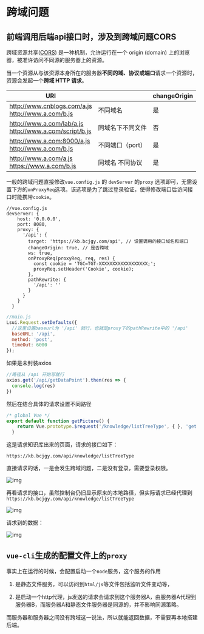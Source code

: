 # 跨域问题

## 前端调用后端api接口时，涉及到跨域问题CORS

跨域资源共享([CORS](https://developer.mozilla.org/zh-CN/docs/Glossary/CORS)) 是一种机制，允许运行在一个 origin (domain) 上的浏览器，被准许访问不同源的服务器上的资源。

当一个资源从与该资源本身所在的服务器**不同的域、协议或端口**请求一个资源时，资源会发起一个**跨域 HTTP 请求**。

| URI                                                        |                  | changeOrigin |
| ---------------------------------------------------------- | ---------------- | ------------ |
| http://www.cnblogs.com/a.js<br/>http://www.a.com/b.js      | 不同域名         | 是           |
| http://www.a.com/lab/a.js<br/>http://www.a.com/script/b.js | 同域名下不同文件 | 否           |
| http://www.a.com:8000/a.js<br/>http://www.a.com/b.js       | 不同端口（port） | 是           |
| http://www.a.com/a.js<br/>https://www.a.com/b.js           | 同域名 不同协议  | 是           |

一般的跨域问题直接修改`vue.config.js` 的 `devServer` 的`proxy` 选项即可，无需设置下方的`onProxyReq`选项。该选项是为了跳过登录验证，使得修改端口后访问接口时能携带`cookie`。

```
//vue.config.js
devServer: {
    host: '0.0.0.0',
    port: 8080,
    proxy: {
      '/api': {
        target: 'https://kb.bcjgy.com/api', // 设置调用的接口域名和端口
        changeOrigin: true, // 是否跨域
        ws: true,
        onProxyReq(proxyReq, req, res) {
          const cookie = 'TGC=TGT-XXXXXXXXXXXXXXXXXX;';
          proxyReq.setHeader('Cookie', cookie);
        },
        pathRewrite: {
          '/api': ''
        }
      }
    }
  }
```

```javascript
//main.js
Lsui.Request.setDefaults({
  //这里设置baseurl为 '/api' 就行，也就是proxy下的pathRewrite中的 '/api'
  baseURL: '/api',
  method: 'post',	 
  timeOut: 6000
});
```

如果是未封装axios

```javascript
//路径从 /api 开始写就行
axios.get('/api/getDataPoint').then(res => {
  console.log(res)
})
```

然后在结合具体的请求设置不同路径

```javascript
/* global Vue */
export default function getPicture() {
    return Vue.prototype.$request('/knowledge/listTreeType', { }, 'get');
  }
```

这是请求知识库出来的页面，请求的接口如下：

`https://kb.bcjgy.com/api/knowledge/listTreeType`

直接请求的话，一是会发生跨域问题，二是没有登录，需要登录权限。

![img](C:\Users\fscut\AppData\Local\Temp\企业微信截图_1591144709325.png)

再看请求的接口，虽然控制台仍旧显示原来的本地路径，但实际请求已经代理到`https://kb.bcjgy.com/api/knowledge/listTreeType`

![img](C:\Users\fscut\AppData\Local\Temp\企业微信截图_15911446824242.png)

请求到的数据：

![img](C:\Users\fscut\AppData\Local\Temp\企业微信截图_15911446985228.png)

## `vue-cli`生成的配置文件上的`proxy`

事实上在运行的时候，会配置启动一个`node`服务，这个服务的作用

1. 是静态文件服务，可以访问到`html/js`等文件包括监听文件变动等，

2. 是启动一个http代理，js发送的请求会请求到这个服务器A，由服务器A代理到服务器B，而服务器A和静态文件服务器是同源的，并不影响同源策略。

而服务器和服务器之间没有跨域这一说法，所以就能返回数据，不需要再本地搭建后端。